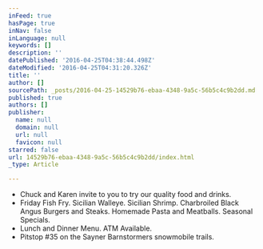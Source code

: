 ```yaml
---
inFeed: true
hasPage: true
inNav: false
inLanguage: null
keywords: []
description: ''
datePublished: '2016-04-25T04:38:44.498Z'
dateModified: '2016-04-25T04:31:20.326Z'
title: ''
author: []
sourcePath: _posts/2016-04-25-14529b76-ebaa-4348-9a5c-56b5c4c9b2dd.md
published: true
authors: []
publisher:
  name: null
  domain: null
  url: null
  favicon: null
starred: false
url: 14529b76-ebaa-4348-9a5c-56b5c4c9b2dd/index.html
_type: Article

---
```

* Chuck and Karen invite to you to try our quality food and drinks.
* Friday Fish Fry. Sicilian Walleye. Sicilian Shrimp. Charbroiled Black Angus Burgers and Steaks. Homemade Pasta and Meatballs. Seasonal Specials.
* Lunch and Dinner Menu. ATM Available.
* Pitstop \#35 on the Sayner Barnstormers snowmobile trails.